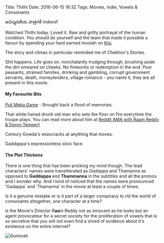Title: Thithi
Date: 2016-06-15 18:32
Tags: Movies, Indie, Vowels & Consonants


అవిస్మరణీయ పాత్రగళ్ *indeed!*

Watched Thithi today. Loved it. Raw and gritty portrayal of the human condition. You should do yourself and the team that made it possible a favour by spending your hard earned moolah on [this](https://in.bookmyshow.com/movies/thithi/ET00041598).


The story and climax in particular reminded me of Chekhov's Stories.

Shit happens. Life goes on, nonchalantly trudging through, brushing aside the dirt smeared on cheeks. No fireworks or redemption in the end. Poor peasants, strained families, drinking and gambling, corrupt government servants, death, moneylenders, village romance -  you name it, they are all present in this movie.

#### My Favourite Bits

[Puli Meka Game](https://en.wikipedia.org/wiki/Lambs_and_Tigers_(Game)) - Brought back a flood of memories.

That white haired drunk old man who sets the floor on fire everytime the troupe plays. You can read more about him at [Reddit AMA with Raam Reddy & Doron Tempert](https://www.reddit.com/r/india/comments/4mspo1/hi_reddit_im_raam_reddy_and_im_here_with_doron/)

Century Gowda's wisecracks at anything that moves.

Gaddappa's expressionless stoic face. 

#### The Plot Thickens
There is one thing that has been pricking my mind though. The lead characters' names were transliterated as *Gadappa* and *Thamanna* as opposed to **Gaddappa** and **Thammanna** in the subtitles and all the promos and I wonder why. And I kind of noticed that the names were pronounced 'Gadappa' and 'Thamanna' in the movie at least a couple of times.

Is it a genuine mistake or is it part of a larger conspiracy to rid the world of consonants altogether, one character at a time? 

Is the Movie's Director R**aa**m Reddy not as innocent as he looks but an agent provocateur for a secret society for the proliferation of vowels that is so secretive that you will not even find a shred of evidence about it's existence on the entire internet?

![illuminati](http://www.bibliotecapleyades.net/sociopolitica/atlantean_conspiracy/images/atlant52.gif)

